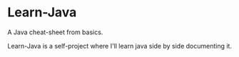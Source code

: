 # Learn-Java
A Java cheat-sheet from basics. 

  Learn-Java is a self-project where I'll learn java side by side documenting it. 
  
